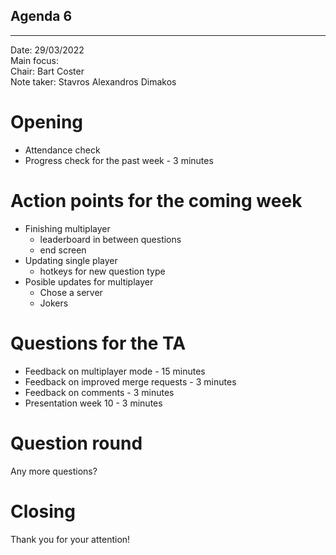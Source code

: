 ## Agenda 6

---

Date:           29/03/2022\
Main focus:     
Chair:          Bart Coster\
Note taker:     Stavros Alexandros Dimakos

# Opening
- Attendance check
- Progress check for the past week - 3 minutes

# Action points for the coming week
- Finishing multiplayer
  - leaderboard in between questions
  - end screen
- Updating single player
  - hotkeys for new question type
- Posible updates for multiplayer
  - Chose a server
  - Jokers
 

# Questions for the TA
- Feedback on multiplayer mode - 15 minutes
- Feedback on improved merge requests - 3 minutes
- Feedback on comments - 3 minutes
- Presentation week 10 - 3 minutes

# Question round
Any more questions?

# Closing
Thank you for your attention!
